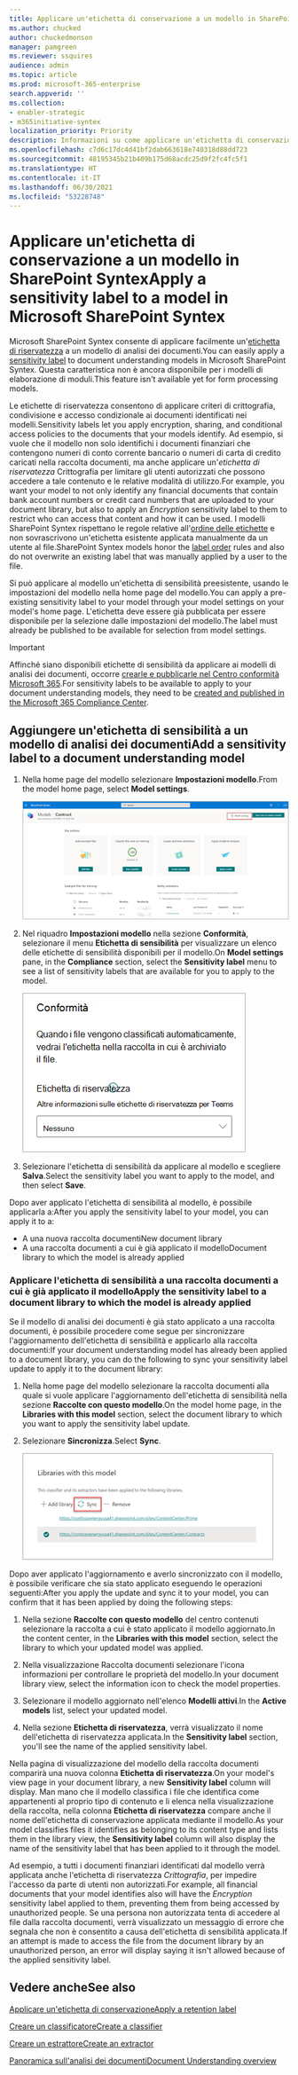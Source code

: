```yaml
---
title: Applicare un'etichetta di conservazione a un modello in SharePoint Syntex
ms.author: chucked
author: chuckedmonson
manager: pamgreen
ms.reviewer: ssquires
audience: admin
ms.topic: article
ms.prod: microsoft-365-enterprise
search.appverid: ''
ms.collection:
- enabler-strategic
- m365initiative-syntex
localization_priority: Priority
description: Informazioni su come applicare un'etichetta di conservazione a un modello in SharePoint Syntex.
ms.openlocfilehash: c7d6c17dc4d41bf2dab663618e740318d88dd723
ms.sourcegitcommit: 48195345b21b409b175d68acdc25d9f2fc4fc5f1
ms.translationtype: HT
ms.contentlocale: it-IT
ms.lasthandoff: 06/30/2021
ms.locfileid: "53228748"
---
```

# <a name="apply-a-sensitivity-label-to-a-model-in-microsoft-sharepoint-syntex"></a><span data-ttu-id="1a290-103">Applicare un'etichetta di conservazione a un modello in SharePoint Syntex</span><span class="sxs-lookup"><span data-stu-id="1a290-103">Apply a sensitivity label to a model in Microsoft SharePoint Syntex</span></span>

<span data-ttu-id="1a290-104">Microsoft SharePoint Syntex consente di applicare facilmente un'[etichetta di riservatezza](../compliance/sensitivity-labels.md) a un modello di analisi dei documenti.</span><span class="sxs-lookup"><span data-stu-id="1a290-104">You can easily apply a [sensitivity label](../compliance/sensitivity-labels.md) to document understanding models in Microsoft SharePoint Syntex.</span></span> <span data-ttu-id="1a290-105">Questa caratteristica non è ancora disponibile per i modelli di elaborazione di moduli.</span><span class="sxs-lookup"><span data-stu-id="1a290-105">This feature isn't available yet for form processing models.</span></span>

<span data-ttu-id="1a290-106">Le etichette di riservatezza consentono di applicare criteri di crittografia, condivisione e accesso condizionale ai documenti identificati nei modelli.</span><span class="sxs-lookup"><span data-stu-id="1a290-106">Sensitivity labels let you apply encryption, sharing, and conditional access policies to the documents that your models identify.</span></span> <span data-ttu-id="1a290-107">Ad esempio, si vuole che il modello non solo identifichi i documenti finanziari che contengono numeri di conto corrente bancario o numeri di carta di credito caricati nella raccolta documenti, ma anche applicare un'*etichetta di riservatezza* Crittografia per limitare gli utenti autorizzati che possono accedere a tale contenuto e le relative modalità di utilizzo.</span><span class="sxs-lookup"><span data-stu-id="1a290-107">For example, you want your model to not only identify any financial documents that contain bank account numbers or credit card numbers that are uploaded to your document library, but also to apply an *Encryption* sensitivity label to them to restrict who can access that content and how it can be used.</span></span> <span data-ttu-id="1a290-108">I modelli SharePoint Syntex rispettano le regole relative all'[ordine delle etichette](../compliance/apply-sensitivity-label-automatically.md#how-multiple-conditions-are-evaluated-when-they-apply-to-more-than-one-label) e non sovrascrivono un'etichetta esistente applicata manualmente da un utente al file.</span><span class="sxs-lookup"><span data-stu-id="1a290-108">SharePoint Syntex models honor the [label order](../compliance/apply-sensitivity-label-automatically.md#how-multiple-conditions-are-evaluated-when-they-apply-to-more-than-one-label) rules and also do not overwrite an existing label that was manually applied by a user to the file.</span></span> 

<span data-ttu-id="1a290-109">Si può applicare al modello un'etichetta di sensibilità preesistente, usando le impostazioni del modello nella home page del modello.</span><span class="sxs-lookup"><span data-stu-id="1a290-109">You can apply a pre-existing sensitivity label to your model through your model settings on your model's home page.</span></span> <span data-ttu-id="1a290-110">L'etichetta deve essere già pubblicata per essere disponibile per la selezione dalle impostazioni del modello.</span><span class="sxs-lookup"><span data-stu-id="1a290-110">The label must already be published to be available for selection from model settings.</span></span>

> [!Important]
> <span data-ttu-id="1a290-111">Affinché siano disponibili etichette di sensibilità da applicare ai modelli di analisi dei documenti, occorre [crearle e pubblicarle nel Centro conformità Microsoft 365](../business-video/create-sensitivity-labels.md).</span><span class="sxs-lookup"><span data-stu-id="1a290-111">For sensitivity labels to be available to apply to your document understanding models, they need to be [created and published in the Microsoft 365 Compliance Center](../business-video/create-sensitivity-labels.md).</span></span>

## <a name="add-a-sensitivity-label-to-a-document-understanding-model"></a><span data-ttu-id="1a290-112">Aggiungere un'etichetta di sensibilità a un modello di analisi dei documenti</span><span class="sxs-lookup"><span data-stu-id="1a290-112">Add a sensitivity label to a document understanding model</span></span>

1. <span data-ttu-id="1a290-113">Nella home page del modello selezionare **Impostazioni modello**.</span><span class="sxs-lookup"><span data-stu-id="1a290-113">From the model home page, select **Model settings**.</span></span>

   ![Screenshot della pagina Modelli con l'opzione Impostazioni modello evidenziata.](../media/content-understanding/sensitivity-model-settings.png)

2. <span data-ttu-id="1a290-115">Nel riquadro **Impostazioni modello** nella sezione **Conformità**, selezionare il menu **Etichetta di sensibilità** per visualizzare un elenco delle etichette di sensibilità disponibili per il modello.</span><span class="sxs-lookup"><span data-stu-id="1a290-115">On **Model settings** pane, in the **Compliance** section, select the **Sensitivity label** menu to see a list of sensitivity labels that are available for you to apply to the model.</span></span>

   ![Screenshot del riquadro Impostazioni modello con il menu dell'etichetta di sensibilità.](../media/content-understanding/sensitivity-model-settings-pane.png) 

3. <span data-ttu-id="1a290-117">Selezionare l'etichetta di sensibilità da applicare al modello e scegliere **Salva**.</span><span class="sxs-lookup"><span data-stu-id="1a290-117">Select the sensitivity label you want to apply to the model, and then select **Save**.</span></span>

<span data-ttu-id="1a290-118">Dopo aver applicato l'etichetta di sensibilità al modello, è possibile applicarla a:</span><span class="sxs-lookup"><span data-stu-id="1a290-118">After you apply the sensitivity label to your model, you can apply it to a:</span></span>

- <span data-ttu-id="1a290-119">A una nuova raccolta documenti</span><span class="sxs-lookup"><span data-stu-id="1a290-119">New document library</span></span>
- <span data-ttu-id="1a290-120">A una raccolta documenti a cui è già applicato il modello</span><span class="sxs-lookup"><span data-stu-id="1a290-120">Document library to which the model is already applied</span></span>
 
### <a name="apply-the-sensitivity-label-to-a-document-library-to-which-the-model-is-already-applied"></a><span data-ttu-id="1a290-121">Applicare l'etichetta di sensibilità a una raccolta documenti a cui è già applicato il modello</span><span class="sxs-lookup"><span data-stu-id="1a290-121">Apply the sensitivity label to a document library to which the model is already applied</span></span>

<span data-ttu-id="1a290-122">Se il modello di analisi dei documenti è già stato applicato a una raccolta documenti, è possibile procedere come segue per sincronizzare l'aggiornamento dell'etichetta di sensibilità e applicarlo alla raccolta documenti:</span><span class="sxs-lookup"><span data-stu-id="1a290-122">If your document understanding model has already been applied to a document library, you can do the following to sync your sensitivity label update to apply it to the document library:</span></span>

1. <span data-ttu-id="1a290-123">Nella home page del modello selezionare la raccolta documenti alla quale si vuole applicare l'aggiornamento dell'etichetta di sensibilità nella sezione **Raccolte con questo modello**.</span><span class="sxs-lookup"><span data-stu-id="1a290-123">On the model home page, in the **Libraries with this model** section, select the document library to which you want to apply the sensitivity label update.</span></span>

2. <span data-ttu-id="1a290-124">Selezionare **Sincronizza**.</span><span class="sxs-lookup"><span data-stu-id="1a290-124">Select **Sync**.</span></span>

   ![Screenshot che mostra le raccolte con la sezione di questo modello con l'opzione Sincronizza evidenziata.](../media/content-understanding/sensitivity-libraries-sync.png)

<span data-ttu-id="1a290-126">Dopo aver applicato l'aggiornamento e averlo sincronizzato con il modello, è possibile verificare che sia stato applicato eseguendo le operazioni seguenti:</span><span class="sxs-lookup"><span data-stu-id="1a290-126">After you apply the update and sync it to your model, you can confirm that it has been applied by doing the following steps:</span></span>

1. <span data-ttu-id="1a290-127">Nella sezione **Raccolte con questo modello** del centro contenuti selezionare la raccolta a cui è stato applicato il modello aggiornato.</span><span class="sxs-lookup"><span data-stu-id="1a290-127">In the content center, in the **Libraries with this model** section, select the library to which your updated model was applied.</span></span> 

2. <span data-ttu-id="1a290-128">Nella visualizzazione Raccolta documenti selezionare l'icona informazioni per controllare le proprietà del modello.</span><span class="sxs-lookup"><span data-stu-id="1a290-128">In your document library view, select the information icon to check the model properties.</span></span>

3. <span data-ttu-id="1a290-129">Selezionare il modello aggiornato nell'elenco **Modelli attivi**.</span><span class="sxs-lookup"><span data-stu-id="1a290-129">In the **Active models** list, select your updated model.</span></span>

4. <span data-ttu-id="1a290-130">Nella sezione **Etichetta di riservatezza**, verrà visualizzato il nome dell'etichetta di riservatezza applicata.</span><span class="sxs-lookup"><span data-stu-id="1a290-130">In the **Sensitivity label** section, you'll see the name of the applied sensitivity label.</span></span>

<span data-ttu-id="1a290-131">Nella pagina di visualizzazione del modello della raccolta documenti comparirà una nuova colonna **Etichetta di riservatezza**.</span><span class="sxs-lookup"><span data-stu-id="1a290-131">On your model's view page in your document library, a new **Sensitivity label** column will display.</span></span> <span data-ttu-id="1a290-132">Man mano che il modello classifica i file che identifica come appartenenti al proprio tipo di contenuto e li elenca nella visualizzazione della raccolta, nella colonna **Etichetta di riservatezza** compare anche il nome dell'etichetta di conservazione applicata mediante il modello.</span><span class="sxs-lookup"><span data-stu-id="1a290-132">As your model classifies files it identifies as belonging to its content type and lists them in the library view, the **Sensitivity label** column will also display the name of the sensitivity label that has been applied to it through the model.</span></span>

<span data-ttu-id="1a290-133">Ad esempio, a tutti i documenti finanziari identificati dal modello verrà applicata anche l'etichetta di riservatezza *Crittografia*, per impedire l'accesso da parte di utenti non autorizzati.</span><span class="sxs-lookup"><span data-stu-id="1a290-133">For example, all financial documents that your model identifies also will have the *Encryption* sensitivity label applied to them, preventing them from being accessed by unauthorized people.</span></span> <span data-ttu-id="1a290-134">Se una persona non autorizzata tenta di accedere al file dalla raccolta documenti, verrà visualizzato un messaggio di errore che segnala che non è consentito a causa dell'etichetta di sensibilità applicata.</span><span class="sxs-lookup"><span data-stu-id="1a290-134">If an attempt is made to access the file from the document library by an unauthorized person, an error will display saying it isn't allowed because of the applied sensitivity label.</span></span>

<!---
## Add a sensitivity label to a form processing model

> [!Important]
> For sensitivity labels to be available to apply to your form processing model, they need to be [created and published in the Microsoft 365 Compliance Center](../business-video/create-sensitivity-labels.md).

You can either apply a sensitivity label to a form processing model when you are creating a model, or apply it to an existing model.

### Add a sensitivity label when you create a form processing model

1. When you [create a new form processing model](create-a-form-processing-model.md), select **Advanced settings**.

2. In **Advanced settings**, in the **Sensitivity label** section, select the menu and then select the sensitivity label you want to apply to the model.

3.  After you've completed your remaining model settings, select **Create** to build your model.

### Add a sensitivity label to an existing form processing model

You can add a sensitivity label to an existing form processing model in different ways:

- Through the **Automate** menu in the document library
- Through the **Active model** settings in the document library 

#### Add a sensitivity label to an existing form processing model through the Automate menu

You can add a sensitivity label to an existing form processing model that you own through the **Automate** menu in the document library in which the model is applied.

1. In your document library to which the form processing model is applied, select the **Automate** menu, select **AI Builder**, and then select **View form processing model details**.

2. On the **Model details** pane, in the **Sensitivity label** section, select the sensitivity label you want to apply. Then select **Save**.

#### Add a sensitivity label to an existing form processing model in the active model settings

You can add a sensitivity label to an existing form processing model that you own through the **Active model** settings in the document library in which the model is applied.

1. In the SharePoint document library in which the model is applied, select the **View active models** icon, and then select **View active models**.

2. In **Active models**, select the form processing model to which you want to apply the sensitivity label.

3. On the **Model details** pane, in the **Sensitivity label** section, select the sensitivity label you want to apply. Then select **Save**.

   > [!NOTE]
   > You must be the model owner for the **Model settings** pane to be editable. 
--->

## <a name="see-also"></a><span data-ttu-id="1a290-135">Vedere anche</span><span class="sxs-lookup"><span data-stu-id="1a290-135">See also</span></span>

[<span data-ttu-id="1a290-136">Applicare un'etichetta di conservazione</span><span class="sxs-lookup"><span data-stu-id="1a290-136">Apply a retention label</span></span>](apply-a-retention-label-to-a-model.md)

[<span data-ttu-id="1a290-137">Creare un classificatore</span><span class="sxs-lookup"><span data-stu-id="1a290-137">Create a classifier</span></span>](create-a-classifier.md)

[<span data-ttu-id="1a290-138">Creare un estrattore</span><span class="sxs-lookup"><span data-stu-id="1a290-138">Create an extractor</span></span>](create-an-extractor.md)

[<span data-ttu-id="1a290-139">Panoramica sull'analisi dei documenti</span><span class="sxs-lookup"><span data-stu-id="1a290-139">Document Understanding overview</span></span>](document-understanding-overview.md)
